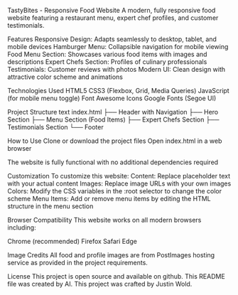 TastyBites - Responsive Food Website
A modern, fully responsive food website featuring a restaurant menu, expert chef profiles, and customer testimonials.

Features
Responsive Design: Adapts seamlessly to desktop, tablet, and mobile devices
Hamburger Menu: Collapsible navigation for mobile viewing
Food Menu Section: Showcases various food items with images and descriptions
Expert Chefs Section: Profiles of culinary professionals
Testimonials: Customer reviews with photos
Modern UI: Clean design with attractive color scheme and animations

Technologies Used
HTML5
CSS3 (Flexbox, Grid, Media Queries)
JavaScript (for mobile menu toggle)
Font Awesome Icons
Google Fonts (Segoe UI)

Project Structure
text
index.html
├── Header with Navigation
├── Hero Section
├── Menu Section (Food Items)
├── Expert Chefs Section
├── Testimonials Section
└── Footer

How to Use
Clone or download the project files
Open index.html in a web browser

The website is fully functional with no additional dependencies required

Customization
To customize this website:
Content: Replace placeholder text with your actual content
Images: Replace image URLs with your own images
Colors: Modify the CSS variables in the :root selector to change the color scheme
Menu Items: Add or remove menu items by editing the HTML structure in the menu section

Browser Compatibility
This website works on all modern browsers including:

Chrome (recommended)
Firefox
Safari
Edge

Image Credits
All food and profile images are from PostImages hosting service as provided in the project requirements.

License
This project is open source and available on github.
This README file was created by AI.
This project was crafted by Justin Wold. 